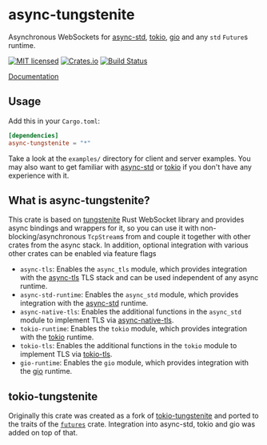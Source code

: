 # async-tungstenite

Asynchronous WebSockets for [async-std](https://async.rs),
[tokio](https://tokio.rs), [gio](https://www.gtk-rs.org) and any `std`
`Future`s runtime.

[![MIT licensed](https://img.shields.io/badge/license-MIT-blue.svg)](./LICENSE)
[![Crates.io](https://img.shields.io/crates/v/async-tungstenite.svg?maxAge=2592000)](https://crates.io/crates/async-tungstenite)
[![Build Status](https://travis-ci.org/sdroege/async-tungstenite.svg?branch=master)](https://travis-ci.org/sdroege/async-tungstenite)

[Documentation](https://docs.rs/async-tungstenite)

## Usage

Add this in your `Cargo.toml`:

```toml
[dependencies]
async-tungstenite = "*"
```

Take a look at the `examples/` directory for client and server examples. You
may also want to get familiar with [async-std](https://async.rs/) or
[tokio](https://tokio.rs) if you don't have any experience with it.

## What is async-tungstenite?

This crate is based on [tungstenite](https://crates.io/crates/tungstenite)
Rust WebSocket library and provides async bindings and wrappers for it, so you
can use it with non-blocking/asynchronous `TcpStream`s from and couple it
together with other crates from the async stack. In addition, optional
integration with various other crates can be enabled via feature flags

 * `async-tls`: Enables the `async_tls` module, which provides integration
   with the [async-tls](https://crates.io/crates/async-tls) TLS stack and can
   be used independent of any async runtime.
 * `async-std-runtime`: Enables the `async_std` module, which provides
   integration with the [async-std](https://async.rs) runtime.
 * `async-native-tls`: Enables the additional functions in the `async_std`
   module to implement TLS via
   [async-native-tls](https://crates.io/crates/async-native-tls).
 * `tokio-runtime`: Enables the `tokio` module, which provides integration
   with the [tokio](https://tokio.rs) runtime.
 * `tokio-tls`: Enables the additional functions in the `tokio` module to
   implement TLS via [tokio-tls](https://crates.io/crates/tokio-tls).
 * `gio-runtime`: Enables the `gio` module, which provides integration with
   the [gio](https://www.gtk-rs.org) runtime.

## tokio-tungstenite

Originally this crate was created as a fork of
[tokio-tungstenite](https://github.com/snapview/tokio-tungstenite) and ported
to the traits of the [`futures`](https://crates.io/crates/futures) crate.
Integration into async-std, tokio and gio was added on top of that.
